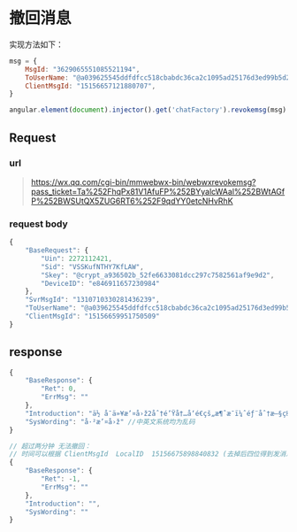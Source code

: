 # 撤回消息
实现方法如下：
```javascript
msg = {
    MsgId: "3629065551085521194",
    ToUserName: "@a039625545ddfdfcc518cbabdc36ca2c1095ad25176d3ed99b5d2d990,ea45db7"
    ClientMsgId: "15156657121880707",
}

angular.element(document).injector().get('chatFactory').revokemsg(msg)
```
## Request 
### url
> https://wx.qq.com/cgi-bin/mmwebwx-bin/webwxrevokemsg?pass_ticket=Ta%252FhqPx81V1AfuFP%252BYyalcWAal%252BWtAGfP%252BWSUtQX5ZUG6RT6%252F9qdYY0etcNHvRhK

### request body
```javascript
{
    "BaseRequest": {
        "Uin": 2272112421,
        "Sid": "VSSKufNTHY7KfLAW",
        "Skey": "@crypt_a936502b_52fe6633081dcc297c7582561af9e9d2",
        "DeviceID": "e846911657230984"
    },
    "SvrMsgId": "1310710330281436239",
    "ToUserName": "@a039625545ddfdfcc518cbabdc36ca2c1095ad25176d3ed99b5d2d990ea45db7",
    "ClientMsgId": "15156659951750509"
}
```

## response
```javascript
{
    "BaseResponse": {
        "Ret": 0,
        "ErrMsg": ""
    },
    "Introduction": "ä½ å¯ä»¥æ’¤å›ž2åˆ†é’Ÿå†…å‘é€çš„æ¶ˆæ¯ï¼ˆéƒ¨åˆ†æ—§ç‰ˆæœ¬å¾®ä¿¡ä¸æ”¯æŒè¿™ä¸ªåŠŸèƒ½ï¼‰ã€‚",//中英文系统均为乱码
    "SysWording": "å·²æ’¤å›ž" //中英文系统均为乱码
}
```
```javascript
// 超过两分钟 无法撤回： 
// 时间可以根据 ClientMsgId  LocalID  15156675898840832 (去掉后四位得到发消息时的时间戳)=> 1515667589884  根据时间戳 计算
{
    "BaseResponse": {
        "Ret": -1,
        "ErrMsg": ""
    },
    "Introduction": "",
    "SysWording": ""
}
```